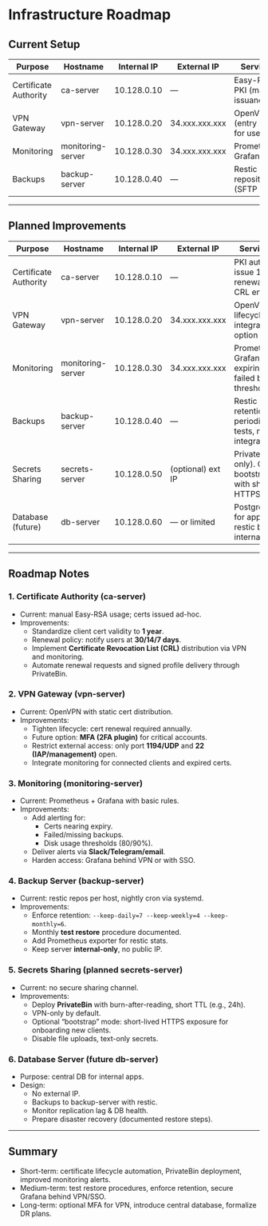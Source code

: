 # Infrastructure Roadmap

## Current Setup

| Purpose               | Hostname          | Internal IP | External IP       | Services                       |
|-----------------------|-------------------|-------------|------------------|---------------------------------|
| Certificate Authority | ca-server         | 10.128.0.10 | —                | Easy-RSA PKI (manual issuance)  |
| VPN Gateway           | vpn-server        | 10.128.0.20 | 34.xxx.xxx.xxx   | OpenVPN (entry point for users) |
| Monitoring            | monitoring-server | 10.128.0.30 | 34.xxx.xxx.xxx   | Prometheus, Grafana             |
| Backups               | backup-server     | 10.128.0.40 | —                | Restic repositories (SFTP only) |

---

## Planned Improvements

| Purpose               | Hostname           | Internal IP | External IP     | Services / Notes                                                                 |
|-----------------------|-------------------|-------------|------------------|----------------------------------------------------------------------------------|
| Certificate Authority | ca-server         | 10.128.0.10 | —                | PKI automation: issue 1-year certs, renewal reminders, CRL enforcement           |
| VPN Gateway           | vpn-server        | 10.128.0.20 | 34.xxx.xxx.xxx   | OpenVPN; cert lifecycle integration; MFA option in roadmap                       |
| Monitoring            | monitoring-server | 10.128.0.30 | 34.xxx.xxx.xxx   | Prometheus + Grafana; alerts for expiring certs, failed backups, disk thresholds |
| Backups               | backup-server     | 10.128.0.40 | —                | Restic with retention policies, periodic restore tests, monitoring integration   |
| Secrets Sharing       | secrets-server    | 10.128.0.50 | (optional) ext IP| PrivateBin (VPN-only). Optional bootstrap instance with short-lived HTTPS access |
| Database (future)     | db-server         | 10.128.0.60 | — or limited     | PostgreSQL/MySQL for apps; regular restic backups, internal-only                 |

---

## Roadmap Notes

### 1. Certificate Authority (ca-server)
- Current: manual Easy-RSA usage; certs issued ad-hoc.  
- Improvements:
  - Standardize client cert validity to **1 year**.  
  - Renewal policy: notify users at **30/14/7 days**.  
  - Implement **Certificate Revocation List (CRL)** distribution via VPN and monitoring.  
  - Automate renewal requests and signed profile delivery through PrivateBin.

### 2. VPN Gateway (vpn-server)
- Current: OpenVPN with static cert distribution.  
- Improvements:
  - Tighten lifecycle: cert renewal required annually.  
  - Future option: **MFA (2FA plugin)** for critical accounts.  
  - Restrict external access: only port **1194/UDP** and **22 (IAP/management)** open.  
  - Integrate monitoring for connected clients and expired certs.

### 3. Monitoring (monitoring-server)
- Current: Prometheus + Grafana with basic rules.  
- Improvements:
  - Add alerting for:
    - Certs nearing expiry.  
    - Failed/missing backups.  
    - Disk usage thresholds (80/90%).  
  - Deliver alerts via **Slack/Telegram/email**.  
  - Harden access: Grafana behind VPN or with SSO.

### 4. Backup Server (backup-server)
- Current: restic repos per host, nightly cron via systemd.  
- Improvements:
  - Enforce retention: `--keep-daily=7 --keep-weekly=4 --keep-monthly=6`.  
  - Monthly **test restore** procedure documented.  
  - Add Prometheus exporter for restic stats.  
  - Keep server **internal-only**, no public IP.

### 5. Secrets Sharing (planned secrets-server)
- Current: no secure sharing channel.  
- Improvements:
  - Deploy **PrivateBin** with burn-after-reading, short TTL (e.g., 24h).  
  - VPN-only by default.  
  - Optional “bootstrap” mode: short-lived HTTPS exposure for onboarding new clients.  
  - Disable file uploads, text-only secrets.

### 6. Database Server (future db-server)
- Purpose: central DB for internal apps.  
- Design:
  - No external IP.  
  - Backups to backup-server with restic.  
  - Monitor replication lag & DB health.  
  - Prepare disaster recovery (documented restore steps).

---

## Summary

- Short-term: certificate lifecycle automation, PrivateBin deployment, improved monitoring alerts.  
- Medium-term: test restore procedures, enforce retention, secure Grafana behind VPN/SSO.  
- Long-term: optional MFA for VPN, introduce central database, formalize DR plans.